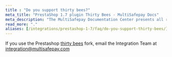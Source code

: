 ```yaml
---
title : "Do you support thirty bees?"
meta_title: "PrestaShop 1.7 plugin Thirty Bees - MultiSafepay Docs"
meta_description: "The MultiSafepay Documentation Center presents all relevant information about our Plugins and API. You can also find support pages for payment methods, tools and general questions as well as the contact details of our Support and Integration Teams."
read_more: "."
aliases: [/integrations/prestashop-1-7/faq/do-you-support-thirty-bees/]
---
```

If you use the Prestashop [thirty bees](https://thirtybees.com/blog/what-is-thirty-bees) fork, email the Integration Team at <integration@multisafepay.com>
